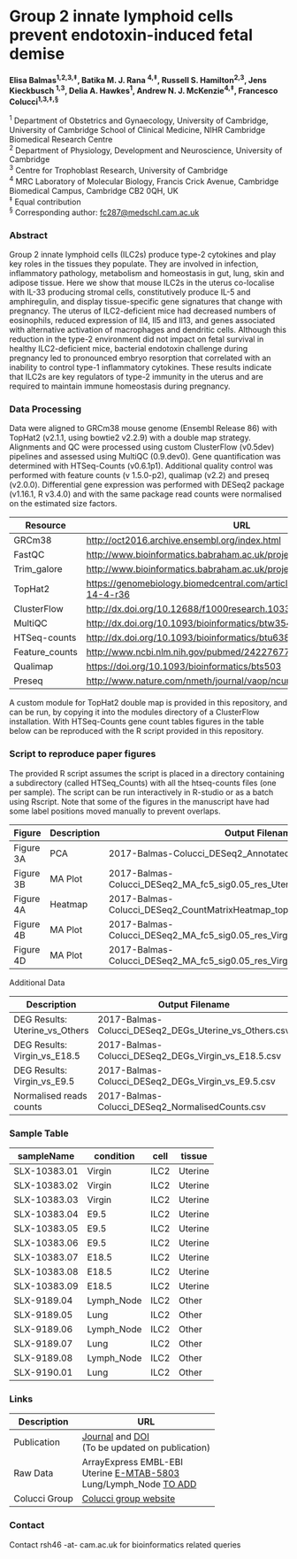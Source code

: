 # Group 2 innate lymphoid cells prevent endotoxin-induced fetal demise #

**Elisa Balmas<sup>1,2,3,‡</sup>, Batika M. J. Rana <sup>4,‡</sup>, Russell S. Hamilton<sup>2,3</sup>, Jens Kieckbusch <sup>1,3</sup>, Delia A. Hawkes<sup>1</sup>, Andrew N. J. McKenzie<sup>4,‡</sup>, Francesco Colucci<sup>1,3,‡,§</sup>**

<sup>1</sup> Department of Obstetrics and Gynaecology, University of Cambridge, University of Cambridge School of Clinical Medicine, NIHR Cambridge Biomedical Research Centre <br>
<sup>2</sup> Department of Physiology, Development and Neuroscience, University of Cambridge<br>
<sup>3</sup> Centre for Trophoblast Research, University of Cambridge<br>
<sup>4</sup> MRC Laboratory of Molecular Biology, Francis Crick Avenue, Cambridge Biomedical Campus, Cambridge CB2 0QH, UK<br>
<sup>‡</sup> Equal contribution<br>
<sup>§</sup> Corresponding author: fc287@medschl.cam.ac.uk <br>

### Abstract ###
Group 2 innate lymphoid cells (ILC2s) produce type-2 cytokines and play key roles in the tissues they populate. They are involved in infection, inflammatory pathology, metabolism and homeostasis in gut, lung, skin and adipose tissue. Here we show that mouse ILC2s in the uterus co-localise with IL-33 producing stromal cells, constitutively produce IL-5 and amphiregulin, and display tissue-specific gene signatures that change with pregnancy. The uterus of ILC2-deficient mice had decreased numbers of eosinophils, reduced expression of Il4, Il5 and Il13, and genes associated with alternative activation of macrophages and dendritic cells. Although this reduction in the type-2 environment did not impact on fetal survival in healthy ILC2-deficient mice, bacterial endotoxin challenge during pregnancy led to pronounced embryo resorption that correlated with an inability to control type-1 inflammatory cytokines. These results indicate that ILC2s are key regulators of type-2 immunity in the uterus and are required to maintain immune homeostasis during pregnancy.

### Data Processing ###
Data were aligned to GRCm38 mouse genome (Ensembl Release 86) with TopHat2 (v2.1.1, using bowtie2 v2.2.9) with a double map strategy. Alignments and QC were processed using custom ClusterFlow (v0.5dev) pipelines and assessed using MultiQC (0.9.dev0). Gene quantification was determined with HTSeq-Counts (v0.6.1p1). Additional quality control was performed with feature counts (v 1.5.0-p2), qualimap (v2.2) and preseq (v2.0.0). Differential gene expression was performed with DESeq2 package (v1.16.1, R v3.4.0) and with the same package read counts were normalised on the estimated size factors.

Resource       | URL
-------------- | --------------
GRCm38         | http://oct2016.archive.ensembl.org/index.html
FastQC         | http://www.bioinformatics.babraham.ac.uk/projects/fastqc/
Trim_galore    | http://www.bioinformatics.babraham.ac.uk/projects/trim_galore/
TopHat2        | https://genomebiology.biomedcentral.com/articles/10.1186/gb-2013-14-4-r36
ClusterFlow    | http://dx.doi.org/10.12688/f1000research.10335.2
MultiQC        | http://dx.doi.org/10.1093/bioinformatics/btw354
HTSeq-counts   | http://dx.doi.org/10.1093/bioinformatics/btu638
Feature_counts | http://www.ncbi.nlm.nih.gov/pubmed/24227677
Qualimap       | https://doi.org/10.1093/bioinformatics/bts503
Preseq         | http://www.nature.com/nmeth/journal/vaop/ncurrent/full/nmeth.2375.html

A custom module for TopHat2 double map is provided in this repository, and can be run, by copying it into the modules directory of a ClusterFlow installation. With HTSeq-Counts gene count tables figures in the table below can be reproduced with the R script provided in this repository.

### Script to reproduce paper figures ###

The provided R script assumes the script is placed in a directory containing a subdirectory (called HTSeq_Counts) with all the htseq-counts files (one per sample). The script can be run interactively in R-studio or as a batch using Rscript. Note that some of the figures in the manuscript have had some label positions moved manually to prevent overlaps.

Figure    | Description | Output Filename
--------- | ----------- | ------------------------
Figure 3A | PCA         | 2017-Balmas-Colucci_DESeq2_Annotated_PCA_Fig3A.pdf
Figure 3B | MA Plot     | 2017-Balmas-Colucci_DESeq2_MA_fc5_sig0.05_res_Uterine_Others_Fig3B.pdf
Figure 4A | Heatmap     | 2017-Balmas-Colucci_DESeq2_CountMatrixHeatmap_topDEGs_lf7.5sig0.05_Fig4A.pdf
Figure 4B | MA Plot     | 2017-Balmas-Colucci_DESeq2_MA_fc5_sig0.05_res_Virgin_E9.5_Fig4B.pdf
Figure 4D | MA Plot     | 2017-Balmas-Colucci_DESeq2_MA_fc5_sig0.05_res_Virgin_E18.5_Fig4D.pdf

Additional Data

Description                    | Output Filename
------------------------------ | ------------------------
DEG Results: Uterine_vs_Others | 2017-Balmas-Colucci_DESeq2_DEGs_Uterine_vs_Others.csv
DEG Results: Virgin_vs_E18.5   | 2017-Balmas-Colucci_DESeq2_DEGs_Virgin_vs_E18.5.csv
DEG Results: Virgin_vs_E9.5    | 2017-Balmas-Colucci_DESeq2_DEGs_Virgin_vs_E9.5.csv
Normalised reads counts        | 2017-Balmas-Colucci_DESeq2_NormalisedCounts.csv

### Sample Table ###


sampleName   | condition  | cell | tissue  
------------ | ---------- | ---- | -------  
SLX-10383.01 | Virgin     | ILC2 | Uterine  
SLX-10383.02 | Virgin     | ILC2 | Uterine  
SLX-10383.03 | Virgin     | ILC2 | Uterine  
SLX-10383.04 | E9.5       | ILC2 | Uterine  
SLX-10383.05 | E9.5       | ILC2 | Uterine  
SLX-10383.06 | E9.5       | ILC2 | Uterine  
SLX-10383.07 | E18.5      | ILC2 | Uterine  
SLX-10383.08 | E18.5      | ILC2 | Uterine  
SLX-10383.09 | E18.5      | ILC2 | Uterine  
SLX-9189.04  | Lymph_Node | ILC2 | Other    
SLX-9189.05  | Lung       | ILC2 | Other    
SLX-9189.06  | Lymph_Node | ILC2 | Other    
SLX-9189.07  | Lung       | ILC2 | Other    
SLX-9189.08  | Lymph_Node | ILC2 | Other    
SLX-9190.01  | Lung       | ILC2 | Other    


### Links ###

Description   | URL
------------- | ----------
Publication   | [Journal](http://) and [DOI](http://) <br> (To be updated on publication)
Raw Data      | ArrayExpress EMBL-EBI <br> Uterine [E-MTAB-5803](https://www.ebi.ac.uk/arrayexpress/experiments/E-MTAB-5803) <br> Lung/Lymph_Node [TO ADD](https://www.ebi.ac.uk/arrayexpress/experiments/)
Colucci Group | [Colucci group website](http://moffettcoluccilab.org/francesco-colucci/)

### Contact ###

Contact rsh46 -at- cam.ac.uk for bioinformatics related queries
